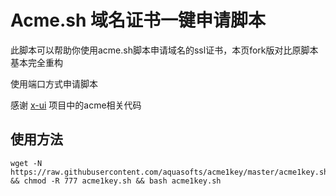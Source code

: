 # Acme.sh 域名证书一键申请脚本

此脚本可以帮助你使用acme.sh脚本申请域名的ssl证书，本页fork版对比原脚本基本完全重构

使用端口方式申请脚本

感谢 [x-ui](https://github.com/FranzKafkaYu/x-ui/) 项目中的acme相关代码

## 使用方法

```shell
wget -N https://raw.githubusercontent.com/aquasofts/acme1key/master/acme1key.sh && chmod -R 777 acme1key.sh && bash acme1key.sh
```
